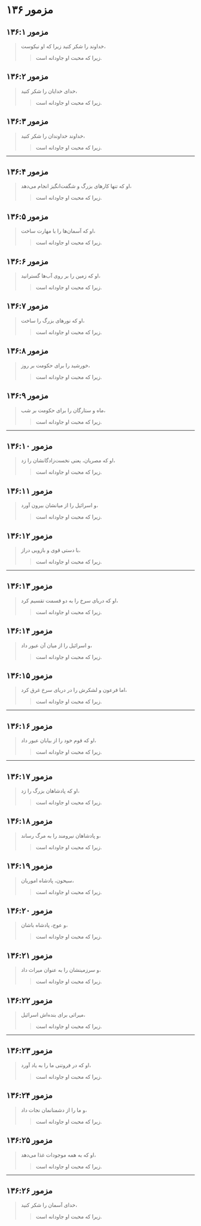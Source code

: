 # مزمور ۱۳۶

## مزمور ۱۳۶:۱

> خداوند را شکر کنید زیرا که او نیکوست،
>
> > زیرا که محبت او جاودانه است.

## مزمور ۱۳۶:۲

> خدای خدایان را شکر کنید،
>
> > زیرا که محبت او جاودانه است.

## مزمور ۱۳۶:۳

> خداوند خداوندان را شکر کنید،
>
> > زیرا که محبت او جاودانه است.

---

## مزمور ۱۳۶:۴

> او که تنها کارهای بزرگ و شگفت‌انگیز انجام می‌دهد،
>
> > زیرا که محبت او جاودانه است.

## مزمور ۱۳۶:۵

> او که آسمان‌ها را با مهارت ساخت،
>
> > زیرا که محبت او جاودانه است.

## مزمور ۱۳۶:۶

> او که زمین را بر روی آب‌ها گسترانید،
>
> > زیرا که محبت او جاودانه است.

## مزمور ۱۳۶:۷

> او که نورهای بزرگ را ساخت،
>
> > زیرا که محبت او جاودانه است.

## مزمور ۱۳۶:۸

> خورشید را برای حکومت بر روز،
>
> > زیرا که محبت او جاودانه است.

## مزمور ۱۳۶:۹

> ماه و ستارگان را برای حکومت بر شب،
>
> > زیرا که محبت او جاودانه است.

---

## مزمور ۱۳۶:۱۰

> او که مصریان، یعنی نخست‌زادگانشان را زد،
>
> > زیرا که محبت او جاودانه است.

## مزمور ۱۳۶:۱۱

> و اسرائیل را از میانشان بیرون آورد،
>
> > زیرا که محبت او جاودانه است.

## مزمور ۱۳۶:۱۲

> با دستی قوی و بازویی دراز،
>
> > زیرا که محبت او جاودانه است.

---

## مزمور ۱۳۶:۱۳

> او که دریای سرخ را به دو قسمت تقسیم کرد،
>
> > زیرا که محبت او جاودانه است.

## مزمور ۱۳۶:۱۴

> و اسرائیل را از میان آن عبور داد،
>
> > زیرا که محبت او جاودانه است.

## مزمور ۱۳۶:۱۵

> اما فرعون و لشکرش را در دریای سرخ غرق کرد،
>
> > زیرا که محبت او جاودانه است.

---

## مزمور ۱۳۶:۱۶

> او که قوم خود را از بیابان عبور داد،
>
> > زیرا که محبت او جاودانه است.

---

## مزمور ۱۳۶:۱۷

> او که پادشاهان بزرگ را زد،
>
> > زیرا که محبت او جاودانه است.

## مزمور ۱۳۶:۱۸

> و پادشاهان نیرومند را به مرگ رساند،
>
> > زیرا که محبت او جاودانه است.

## مزمور ۱۳۶:۱۹

> سیحون، پادشاه اموریان،
>
> > زیرا که محبت او جاودانه است.

## مزمور ۱۳۶:۲۰

> و عوج، پادشاه باشان،
>
> > زیرا که محبت او جاودانه است.

## مزمور ۱۳۶:۲۱

> و سرزمینشان را به عنوان میراث داد،
>
> > زیرا که محبت او جاودانه است.

## مزمور ۱۳۶:۲۲

> میراثی برای بنده‌اش اسرائیل،
>
> > زیرا که محبت او جاودانه است.

---

## مزمور ۱۳۶:۲۳

> او که در فروتنی ما را به یاد آورد،
>
> > زیرا که محبت او جاودانه است.

## مزمور ۱۳۶:۲۴

> و ما را از دشمنانمان نجات داد،
>
> > زیرا که محبت او جاودانه است.

## مزمور ۱۳۶:۲۵

> او که به همه موجودات غذا می‌دهد،
>
> > زیرا که محبت او جاودانه است.

---

## مزمور ۱۳۶:۲۶

> خدای آسمان را شکر کنید،
>
> > زیرا که محبت او جاودانه است.
